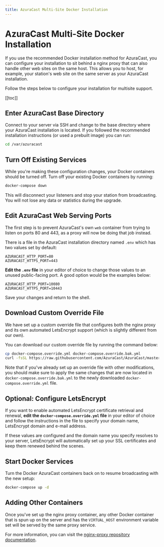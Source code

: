 ```yaml
---
title: AzuraCast Multi-Site Docker Installation
---
```


# AzuraCast Multi-Site Docker Installation

If you use the recommended Docker installation method for AzuraCast, you can configure your installation to sit behind a nginx proxy that can also handle other web sites on the same host. This allows you to host, for example, your station's web site on the same server as your AzuraCast installation.

Follow the steps below to configure your installation for multisite support.

[[toc]]

## Enter AzuraCast Base Directory

Connect to your server via SSH and change to the base directory where your AzuraCast installation is located. If you followed the recommended installation instructions (or used a prebuilt image) you can run:

```bash
cd /var/azuracast
```

## Turn Off Existing Services

While you're making these configuration changes, your Docker containers should be turned off. Turn off your existing Docker containers by running:

```bash
docker-compose down
```

This will disconnect your listeners and stop your station from broadcasting. You will not lose any data or statistics during the upgrade.

## Edit AzuraCast Web Serving Ports

The first step is to prevent AzuraCast's own `web` container from trying to listen on ports 80 and 443, as a proxy will now be doing that job instead.

There is a file in the AzuraCast installation directory named `.env` which has two values set by default:

```
AZURACAST_HTTP_PORT=80
AZURACAST_HTTPS_PORT=443
```

**Edit the `.env` file** in your editor of choice to change those values to an unused public-facing port. A good option would be the examples below:

```
AZURACAST_HTTP_PORT=10080
AZURACAST_HTTPS_PORT=10443
```

Save your changes and return to the shell.

## Download Custom Override File

We have set up a custom override file that configures both the nginx proxy and its own automated LetsEncrypt support (which is slightly different from our own).

You can download our custom override file by running the command below:

```bash
cp docker-compose.override.yml docker-compose.override.bak.yml
curl -fsSL https://raw.githubusercontent.com/AzuraCast/AzuraCast/master/docker-compose.multisite.yml > docker-compose.override.yml
```

Note that if you've already set up an override file with other modifications, you should make sure to apply the same changes that are now located in `docker-compose.override.bak.yml` to the newly downloaded `docker-compose.override.yml` file.

## Optional: Configure LetsEncrypt

If you want to enable automated LetsEncrypt certificate retrieval and renewal, **edit the `docker-compose.override.yml` file** in your editor of choice and follow the instructions in the file to specify your domain name, LetsEncrypt domain and e-mail address.

If these values are configured and the domain name you specify resolves to your server, LetsEncrypt will automatically set up your SSL certificates and keep them renewed behind the scenes.

## Start Docker Services

Turn the Docker AzuraCast containers back on to resume broadcasting with the new setup:

```bash
docker-compose up -d
```

## Adding Other Containers

Once you've set up the nginx proxy container, any other Docker container that is spun up on the server and has the `VIRTUAL_HOST` environment variable set will be served by the same proxy service.

For more information, you can visit the [nginx-proxy repository documentation](https://github.com/jwilder/nginx-proxy).